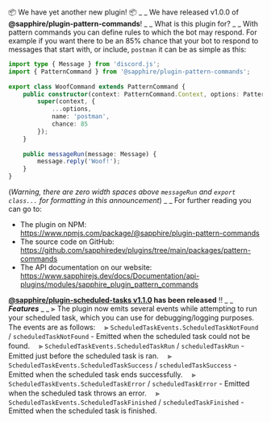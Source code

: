 📦 We have yet another new plugin! 📦
_ _
We have released v1.0.0 of **@sapphire/plugin-pattern-commands**!
_ _
What is this plugin for?
_ _
With pattern commands you can define rules to which the bot may respond. For example if you want there to be an 85% chance that your bot to respond to messages that start with, or include, `postman` it can be as simple as this:
```typescript
import type { Message } from 'discord.js';
import { PatternCommand } from '@sapphire/plugin-pattern-commands';
​
export class WoofCommand extends PatternCommand {
	public constructor(context: PatternCommand.Context, options: PatternCommand.Options) {
		super(context, {
			...options,
			name: 'postman',
			chance: 85
		});
	}
​
	public messageRun(message: Message) {
		message.reply('Woof!');
	}
}
```
(*Warning, there are zero width spaces above `messageRun` and `export class...` for formatting in this announcement*)
_ _
For further reading you can go to:
-   The plugin on NPM: <https://www.npmjs.com/package/@sapphire/plugin-pattern-commands>
-   The source code on GitHub: <https://github.com/sapphiredev/plugins/tree/main/packages/pattern-commands>
-   The API documentation on our website: <https://www.sapphirejs.dev/docs/Documentation/api-plugins/modules/sapphire_plugin_pattern_commands>

**[@sapphire/plugin-scheduled-tasks v1.1.0](https://github.com/sapphiredev/plugin-scheduled-tasks/compare/v1.0.0...v1.1.0) has been released** ‼️
_ _
**_Features_**
_ _
⫸ The plugin now emits several events while attempting to run your scheduled task, which you can use for debugging/logging purposes. The events are as follows:
　⪢ `ScheduledTaskEvents.ScheduledTaskNotFound` / `scheduledTaskNotFound` - Emitted when the scheduled task could not be found.
　⪢ `ScheduledTaskEvents.ScheduledTaskRun` / `scheduledTaskRun` - Emitted just before the scheduled task is ran.
　⪢ `ScheduledTaskEvents.ScheduledTaskSuccess` / `scheduledTaskSuccess` - Emitted when the scheduled task ends successfully.
　⪢ `ScheduledTaskEvents.ScheduledTaskError` / `scheduledTaskError` - Emitted when the scheduled task throws an error.
　⪢ `ScheduledTaskEvents.ScheduledTaskFinished` / `scheduledTaskFinished` - Emitted when the scheduled task is finished.